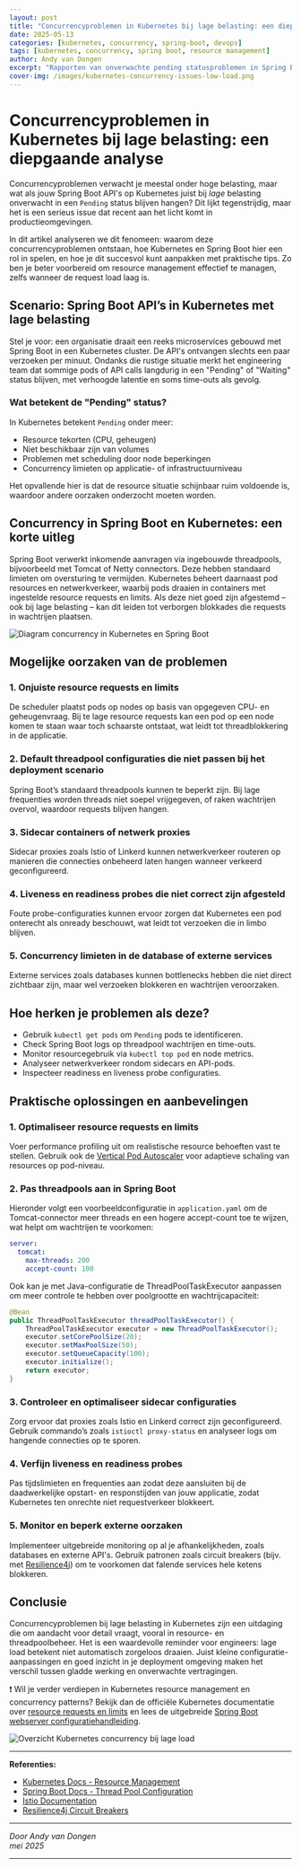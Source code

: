```yaml
---
layout: post
title: "Concurrencyproblemen in Kubernetes bij lage belasting: een diepgaande analyse"
date: 2025-05-13
categories: [kubernetes, concurrency, spring-boot, devops]
tags: [kubernetes, concurrency, spring boot, resource management]
author: Andy van Dongen
excerpt: "Rapporten van onverwachte pending statusproblemen in Spring Boot API's op Kubernetes bij lage belasting benadrukken de noodzaak van betere resourcebeheerstrategieën."
cover-img: /images/kubernetes-concurrency-issues-low-load.png
---
```


# Concurrencyproblemen in Kubernetes bij lage belasting: een diepgaande analyse

Concurrencyproblemen verwacht je meestal onder hoge belasting, maar wat als jouw Spring Boot API's op Kubernetes juist bij _lage_ belasting onverwacht in een `Pending` status blijven hangen? Dit lijkt tegenstrijdig, maar het is een serieus issue dat recent aan het licht komt in productieomgevingen. 

In dit artikel analyseren we dit fenomeen: waarom deze concurrencyproblemen ontstaan, hoe Kubernetes en Spring Boot hier een rol in spelen, en hoe je dit succesvol kunt aanpakken met praktische tips. Zo ben je beter voorbereid om resource management effectief te managen, zelfs wanneer de request load laag is.

## Scenario: Spring Boot API’s in Kubernetes met lage belasting

Stel je voor: een organisatie draait een reeks microservices gebouwd met Spring Boot in een Kubernetes cluster. De API's ontvangen slechts een paar verzoeken per minuut. Ondanks die rustige situatie merkt het engineering team dat sommige pods of API calls langdurig in een "Pending" of "Waiting" status blijven, met verhoogde latentie en soms time-outs als gevolg.

### Wat betekent de "Pending" status?

In Kubernetes betekent `Pending` onder meer:

- Resource tekorten (CPU, geheugen)
- Niet beschikbaar zijn van volumes
- Problemen met scheduling door node beperkingen
- Concurrency limieten op applicatie- of infrastructuurniveau

Het opvallende hier is dat de resource situatie schijnbaar ruim voldoende is, waardoor andere oorzaken onderzocht moeten worden.

## Concurrency in Spring Boot en Kubernetes: een korte uitleg

Spring Boot verwerkt inkomende aanvragen via ingebouwde threadpools, bijvoorbeeld met Tomcat of Netty connectors. Deze hebben standaard limieten om oversturing te vermijden. Kubernetes beheert daarnaast pod resources en netwerkverkeer, waarbij pods draaien in containers met ingestelde resource requests en limits. Als deze niet goed zijn afgestemd – ook bij lage belasting – kan dit leiden tot verborgen blokkades die requests in wachtrijen plaatsen.

![Diagram concurrency in Kubernetes en Spring Boot](images/kubernetes-concurrency-issues-low-load.png "Schema van threadgebruik en pod scheduling in Kubernetes bij lage belasting")

## Mogelijke oorzaken van de problemen

### 1. Onjuiste resource requests en limits

De scheduler plaatst pods op nodes op basis van opgegeven CPU- en geheugenvraag. Bij te lage resource requests kan een pod op een node komen te staan waar toch schaarste ontstaat, wat leidt tot threadblokkering in de applicatie.

### 2. Default threadpool configuraties die niet passen bij het deployment scenario

Spring Boot’s standaard threadpools kunnen te beperkt zijn. Bij lage frequenties worden threads niet soepel vrijgegeven, of raken wachtrijen overvol, waardoor requests blijven hangen.

### 3. Sidecar containers of netwerk proxies

Sidecar proxies zoals Istio of Linkerd kunnen netwerkverkeer routeren op manieren die connecties onbeheerd laten hangen wanneer verkeerd geconfigureerd.

### 4. Liveness en readiness probes die niet correct zijn afgesteld

Foute probe-configuraties kunnen ervoor zorgen dat Kubernetes een pod onterecht als onready beschouwt, wat leidt tot verzoeken die in limbo blijven.

### 5. Concurrency limieten in de database of externe services

Externe services zoals databases kunnen bottlenecks hebben die niet direct zichtbaar zijn, maar wel verzoeken blokkeren en wachtrijen veroorzaken.

## Hoe herken je problemen als deze?

- Gebruik `kubectl get pods` om `Pending` pods te identificeren.
- Check Spring Boot logs op threadpool wachtrijen en time-outs.
- Monitor resourcegebruik via `kubectl top pod` en node metrics.
- Analyseer netwerkverkeer rondom sidecars en API-pods.
- Inspecteer readiness en liveness probe configuraties.

## Praktische oplossingen en aanbevelingen

### 1. Optimaliseer resource requests en limits

Voer performance profiling uit om realistische resource behoeften vast te stellen. Gebruik ook de [Vertical Pod Autoscaler](https://kubernetes.io/docs/tasks/run-application/horizontal-pod-autoscale/) voor adaptieve schaling van resources op pod-niveau.

### 2. Pas threadpools aan in Spring Boot

Hieronder volgt een voorbeeldconfiguratie in `application.yaml` om de Tomcat-connector meer threads en een hogere accept-count toe te wijzen, wat helpt om wachtrijen te voorkomen:

```yaml
server:
  tomcat:
    max-threads: 200
    accept-count: 100
```

Ook kan je met Java-configuratie de ThreadPoolTaskExecutor aanpassen om meer controle te hebben over poolgrootte en wachtrijcapaciteit:

```java
@Bean
public ThreadPoolTaskExecutor threadPoolTaskExecutor() {
    ThreadPoolTaskExecutor executor = new ThreadPoolTaskExecutor();
    executor.setCorePoolSize(20);
    executor.setMaxPoolSize(50);
    executor.setQueueCapacity(100);
    executor.initialize();
    return executor;
}
```

### 3. Controleer en optimaliseer sidecar configuraties

Zorg ervoor dat proxies zoals Istio en Linkerd correct zijn geconfigureerd. Gebruik commando’s zoals `istioctl proxy-status` en analyseer logs om hangende connecties op te sporen.

### 4. Verfijn liveness en readiness probes

Pas tijdslimieten en frequenties aan zodat deze aansluiten bij de daadwerkelijke opstart- en responstijden van jouw applicatie, zodat Kubernetes ten onrechte niet requestverkeer blokkeert.

### 5. Monitor en beperk externe oorzaken

Implementeer uitgebreide monitoring op al je afhankelijkheden, zoals databases en externe API's. Gebruik patronen zoals circuit breakers (bijv. met [Resilience4j](https://resilience4j.readme.io/)) om te voorkomen dat falende services hele ketens blokkeren.

## Conclusie

Concurrencyproblemen bij lage belasting in Kubernetes zijn een uitdaging die om aandacht voor detail vraagt, vooral in resource- en threadpoolbeheer. Het is een waardevolle reminder voor engineers: lage load betekent niet automatisch zorgeloos draaien. Juist kleine configuratie-aanpassingen en goed inzicht in je deployment omgeving maken het verschil tussen gladde werking en onverwachte vertragingen.

❗ Wil je verder verdiepen in Kubernetes resource management en concurrency patterns? Bekijk dan de officiële Kubernetes documentatie over [resource requests en limits](https://kubernetes.io/docs/concepts/configuration/manage-resources-containers/) en lees de uitgebreide [Spring Boot webserver configuratiehandleiding](https://docs.spring.io/spring-boot/docs/current/reference/htmlsingle/#webserver-configuration).

![Overzicht Kubernetes concurrency bij lage load](images/kubernetes-concurrency-issues-low-load-summary.png "Overzicht van concurrency en resource management in Kubernetes bij lage belasting")

---

**Referenties:**

- [Kubernetes Docs - Resource Management](https://kubernetes.io/docs/concepts/configuration/manage-resources-containers/)  
- [Spring Boot Docs - Thread Pool Configuration](https://docs.spring.io/spring-boot/docs/current/reference/htmlsingle/#webserver-configuration)  
- [Istio Documentation](https://istio.io/latest/docs/)  
- [Resilience4j Circuit Breakers](https://resilience4j.readme.io/)

---

*Door Andy van Dongen*  
*mei 2025*  

---